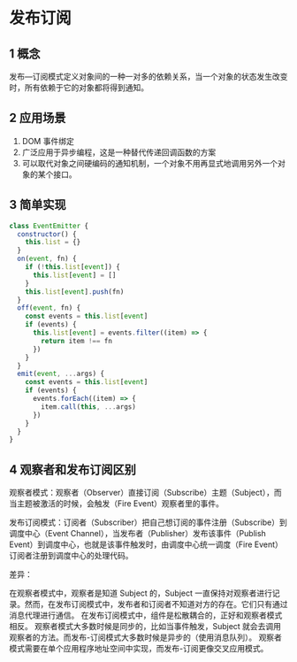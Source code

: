# 发布订阅

## 1 概念

发布—订阅模式定义对象间的一种一对多的依赖关系，当一个对象的状态发生改变时，所有依赖于它的对象都将得到通知。

## 2 应用场景

1. DOM 事件绑定
2. 广泛应用于异步编程，这是一种替代传递回调函数的方案
3. 可以取代对象之间硬编码的通知机制，一个对象不用再显式地调用另外一个对象的某个接口。

## 3 简单实现

```js
class EventEmitter {
  constructor() {
    this.list = {}
  }
  on(event, fn) {
    if (!this.list[event]) {
      this.list[event] = []
    }
    this.list[event].push(fn)
  }
  off(event, fn) {
    const events = this.list[event]
    if (events) {
      this.list[event] = events.filter((item) => {
        return item !== fn
      })
    }
  }
  emit(event, ...args) {
    const events = this.list[event]
    if (events) {
      events.forEach((item) => {
        item.call(this, ...args)
      })
    }
  }
}
```

## 4 观察者和发布订阅区别

观察者模式：观察者（Observer）直接订阅（Subscribe）主题（Subject），而当主题被激活的时候，会触发（Fire Event）观察者里的事件。

发布订阅模式：订阅者（Subscriber）把自己想订阅的事件注册（Subscribe）到调度中心（Event Channel），当发布者（Publisher）发布该事件（Publish Event）到调度中心，也就是该事件触发时，由调度中心统一调度（Fire Event）订阅者注册到调度中心的处理代码。

差异：

在观察者模式中，观察者是知道 Subject 的，Subject 一直保持对观察者进行记录。然而，在发布订阅模式中，发布者和订阅者不知道对方的存在。它们只有通过消息代理进行通信。
在发布订阅模式中，组件是松散耦合的，正好和观察者模式相反。
观察者模式大多数时候是同步的，比如当事件触发，Subject 就会去调用观察者的方法。而发布-订阅模式大多数时候是异步的（使用消息队列）。
观察者模式需要在单个应用程序地址空间中实现，而发布-订阅更像交叉应用模式。
